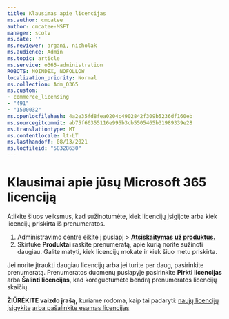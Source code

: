 ```yaml
---
title: Klausimas apie licencijas
ms.author: cmcatee
author: cmcatee-MSFT
manager: scotv
ms.date: ''
ms.reviewer: argani, nicholak
ms.audience: Admin
ms.topic: article
ms.service: o365-administration
ROBOTS: NOINDEX, NOFOLLOW
localization_priority: Normal
ms.collection: Adm_O365
ms.custom:
- commerce_licensing
- "491"
- "1500032"
ms.openlocfilehash: 4a2e35fd8fea0204c4902842f309b5236df160eb
ms.sourcegitcommit: ab75f66355116e995b3cb5505465b31989339e28
ms.translationtype: MT
ms.contentlocale: lt-LT
ms.lasthandoff: 08/13/2021
ms.locfileid: "58328630"
---
```

# <a name="questions-about-your-microsoft-365-license"></a>Klausimai apie jūsų Microsoft 365 licenciją

Atlikite šiuos veiksmus, kad sužinotumėte, kiek licencijų įsigijote arba kiek licencijų priskirta iš prenumeratos.
  
1. Administravimo centre eikite į  puslapį \> **[Atsiskaitymas už produktus.](https://go.microsoft.com/fwlink/p/?linkid=842054)**
2. Skirtuke **Produktai** raskite prenumeratą, apie kurią norite sužinoti daugiau. Galite matyti, kiek licencijų mokate ir kiek šiuo metu priskirta.

Jei norite įtraukti daugiau licencijų arba jei turite per daug, pasirinkite prenumeratą. Prenumeratos duomenų puslapyje pasirinkite **Pirkti licencijas** arba **Šalinti licencijas,** kad koreguotumėte bendrą prenumeratos licencijų skaičių.

**ŽIŪRĖKITE vaizdo įrašą,** kuriame rodoma, kaip tai padaryti: [naujų licencijų įsigykite](https://go.microsoft.com/fwlink/p/?linkid=2154857) [arba pašalinkite esamas licencijas](https://go.microsoft.com/fwlink/p/?linkid=2154938)